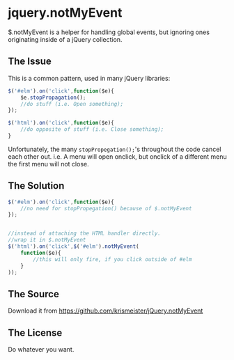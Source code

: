 jquery.notMyEvent
=================

$.notMyEvent is a helper for handling global events, but ignoring ones originating inside of a jQuery collection.

The Issue
---------

This is a common pattern, used in many jQuery libraries:

```javascript
$('#elm').on('click',function($e){
    $e.stopPropagation();
    //do stuff (i.e. Open something);
});

$('html').on('click',function($e){
    //do opposite of stuff (i.e. Close something);
}
```

Unfortunately, the many `stopPropegation();`'s throughout the code cancel each other out.
 i.e. A menu will open onclick, but onclick of a different menu the first menu will not close.

The Solution
------------

```javascript
$('#elm').on('click',function($e){
    //no need for stopPropegation() because of $.notMyEvent
});


//instead of attaching the HTML handler directly.
//wrap it in $.notMyEvent
$('html').on('click',$('#elm').notMyEvent(
    function($e){
        //this will only fire, if you click outside of #elm
    }
));
```

The Source
----------
Download it from
https://github.com/krismeister/jQuery.notMyEvent


The License
----------
Do whatever you want.
